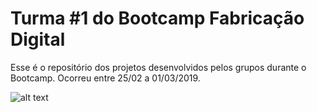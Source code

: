 
# Turma #1 do Bootcamp Fabricação Digital 

Esse é o repositório dos projetos desenvolvidos pelos grupos durante o Bootcamp. 
Ocorreu entre 25/02 a 01/03/2019.


![alt text](https://github.com/instituto-hub/Bootcamp-Fab-Digital/blob/master/Turma%20%231/Imagens/bootcamps_capa%20evento_fabricaco.png)
